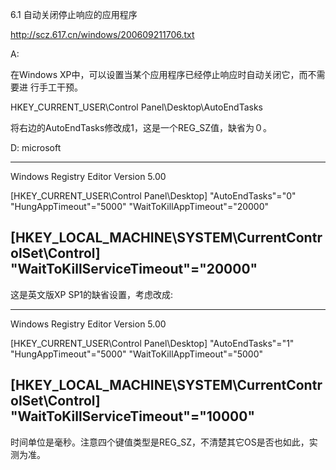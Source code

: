 6.1 自动关闭停止响应的应用程序

http://scz.617.cn/windows/200609211706.txt

A:

在Windows XP中，可以设置当某个应用程序已经停止响应时自动关闭它，而不需要进
行手工干预。

HKEY_CURRENT_USER\Control Panel\Desktop\AutoEndTasks

将右边的AutoEndTasks修改成1，这是一个REG_SZ值，缺省为０。

D: microsoft

--------------------------------------------------------------------------
Windows Registry Editor Version 5.00

[HKEY_CURRENT_USER\Control Panel\Desktop]
"AutoEndTasks"="0"
"HungAppTimeout"="5000"
"WaitToKillAppTimeout"="20000"

[HKEY_LOCAL_MACHINE\SYSTEM\CurrentControlSet\Control]
"WaitToKillServiceTimeout"="20000"
--------------------------------------------------------------------------

这是英文版XP SP1的缺省设置，考虑改成:

--------------------------------------------------------------------------
Windows Registry Editor Version 5.00

[HKEY_CURRENT_USER\Control Panel\Desktop]
"AutoEndTasks"="1"
"HungAppTimeout"="5000"
"WaitToKillAppTimeout"="5000"

[HKEY_LOCAL_MACHINE\SYSTEM\CurrentControlSet\Control]
"WaitToKillServiceTimeout"="10000"
--------------------------------------------------------------------------

时间单位是毫秒。注意四个键值类型是REG_SZ，不清楚其它OS是否也如此，实测为准。
